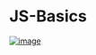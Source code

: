 # JS-Basics
[![image](https://github.com/user-attachments/assets/f1b00770-0b48-4ba8-be99-17bce06798e8)](https://i.pinimg.com/originals/f4/0a/76/f40a761fedc68d6303fbc3a46bb9becb.gif)

